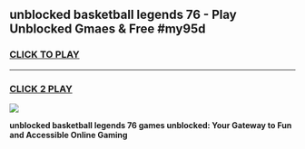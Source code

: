 
## unblocked basketball legends 76 - Play Unblocked Gmaes & Free #my95d
<h3>
<a href="https://news.freeplayer.one?title=unblocked_basketball_legends_76&ref=03M">CLICK TO PLAY</a></h3>
<hr>

<h3>
<a href="https://news.freeplayer.one?title=unblocked_basketball_legends_76&ref=03M">CLICK 2 PLAY</a>
  
</h3>

<a href="https://news.freeplayer.one?title=unblocked_basketball_legends_76&ref=03M"><img src="https://clearcache.store/games.png"></a>


**unblocked basketball legends 76 games unblocked: Your Gateway to Fun and Accessible Online Gaming**
